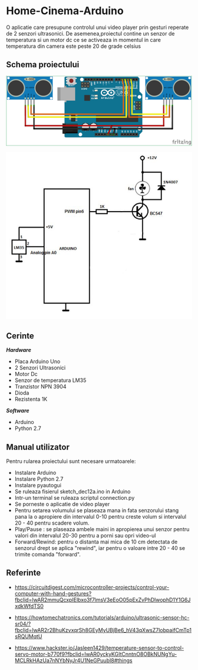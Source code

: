 # Home-Cinema-Arduino
O aplicatie care presupune controlul unui video player prin gesturi reperate de 2 senzori ultrasonici.
De asemenea,proiectul contine un senzor de temperatura si un motor dc ce se activeaza in momentul in care temperatura din camera este peste 20 de grade celsius

## Schema proiectului
![Schema pentru conectarea senzorilor ultrasonici](schema_senzori.png)


![Schema pentru conectarea senzorului de temperatura si a motorului dc](schema_temperatura_motor.jpg)

## Cerinte
  ***Hardware***
- Placa Arduino Uno
- 2 Senzori Ultrasonici
- Motor Dc
- Senzor de temperatura LM35
- Tranzistor NPN 3904
- Dioda
- Rezistenta 1K


***Software***
 - Arduino
 - Python 2.7




## Manual utilizator
Pentru rularea proiectului sunt necesare urmatoarele:
- Instalare Arduino
- Instalare Python 2.7
- Instalare pyautogui
- Se ruleaza fisierul sketch_dec12a.ino in Arduino
- Intr-un terminal se ruleaza scriptul connection.py
- Se porneste o aplicatie de video player
- Pentru setarea volumului se plaseaza mana in fata senzorului stang pana la o apropiere din intervalul 0-10 pentru creste volum si intervalul 20 - 40 pentru scadere volum.
- Play/Pause : se plaseaza ambele maini in apropierea unui senzor pentru valori din intervalul 20-30 pentru a porni sau opri video-ul
- Forward/Rewind: pentru o distanta mai mica de 10 cm detectata de senzorul drept se aplica "rewind", iar pentru o valoare intre 20 - 40 se trimite comanda "forward".

## Referinte
- https://circuitdigest.com/microcontroller-projects/control-your-computer-with-hand-gestures?fbclid=IwAR2mmuQcxpIElbxo3f7lmsV3eEoO05pExZvPhDlwophD1Y1G6JxdkWfdTS0

- https://howtomechatronics.com/tutorials/arduino/ultrasonic-sensor-hc-sr04/?fbclid=IwAR2r2BhuKzvxqrSh8GEyMyUBjBe6_hV43qXwsZ7lobpaifCmTp1sRQUMqtU

- https://www.hackster.io/Jasleen1429/temperature-sensor-to-control-servo-motor-b770f9?fbclid=IwAR0yckyKGItCnntnO8OBkNUNgYu-MCLRkHAzUa7nNYbNyJr4U1NeGPuubI8#things
